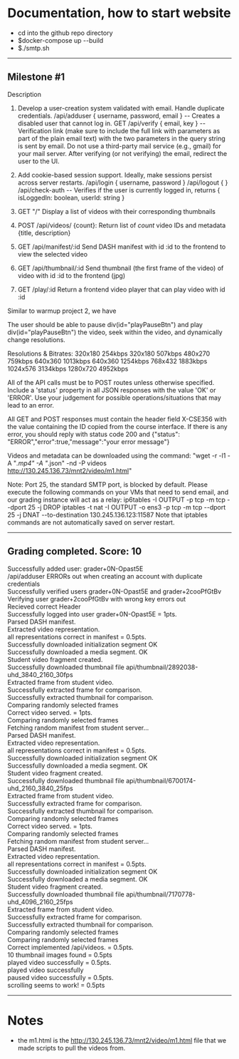 # Documentation, how to start website

- cd into the github repo directory
- $docker-compose up --build
- $./smtp.sh

-----------

## Milestone #1
Description

1. Develop a user-creation system validated with email. Handle duplicate credentials.
   /api/adduser { username, password, email } -- Creates a disabled user that cannot log in.
   GET /api/verify { email, key } -- Verification link (make sure to include the full link with parameters as part of the plain email text) with the two parameters in the query string is sent by email. Do not use a third-party mail service (e.g., gmail) for your mail server. After verifying (or not verifying) the email, redirect the user to the UI.

2. Add cookie-based session support. Ideally, make sessions persist across server restarts.
   /api/login { username, password }
   /api/logout { }
   /api/check-auth -- Verifies if the user is currently logged in, returns { isLoggedIn: boolean, userId: string }
3. GET "/"
   Display a list of videos with their corresponding thumbnails

4. POST /api/videos/ {count}:
   Return list of _count_ video IDs and metadata {title, description}
5. GET /api/manifest/:id
   Send DASH manifest with id :id to the frontend to view the selected video
6. GET /api/thumbnail/:id
   Send thumbnail (the first frame of the video) of video with id :id to the frontend (jpg)
7. GET /play/:id
   Return a frontend video player that can play video with id :id

Similar to warmup project 2, we have

The user should be able to pause div(id="playPauseBtn") and play div(id="playPauseBtn") the video, seek within the video, and dynamically change resolutions.

Resolutions & Bitrates:
320x180 254kbps
320x180 507kbps
480x270 759kbps
640x360 1013kbps
640x360 1254kbps
768x432 1883kbps
1024x576 3134kbps
1280x720 4952kbps

All of the API calls must be to POST routes unless otherwise specified.
Include a 'status' property in all JSON responses with the value 'OK' or 'ERROR'. Use your judgement for possible operations/situations that may lead to an error.

All GET and POST responses must contain the header field X-CSE356 with the value containing the ID copied from the course interface.
If there is any error, you should reply with status code 200 and {"status": "ERROR","error":true,"message":"your error message"}

Videos and metadata can be downloaded using the command: "wget -r -l1 -A "_.mp4" -A "_.json" -nd -P videos http://130.245.136.73/mnt2/video/m1.html"

Note: Port 25, the standard SMTP port, is blocked by default. Please execute the following commands on your VMs that need to send email, and our grading instance will act as a relay:
ip6tables -I OUTPUT -p tcp -m tcp --dport 25 -j DROP
iptables -t nat -I OUTPUT -o ens3 -p tcp -m tcp --dport 25 -j DNAT --to-destination 130.245.136.123:11587
Note that iptables commands are not automatically saved on server restart.

-------------------

## Grading completed. Score: 10

Successfully added user: grader+0N-Opast5E <br/>
/api/adduser ERRORs out when creating an account with duplicate credentials <br/>
Successfully verified users grader+0N-Opast5E and grader+2cooPfGtBv <br/>
Verifying user grader+2cooPfGtBv with wrong key errors out <br/>
Recieved correct Header <br/>
Successfully logged into user grader+0N-Opast5E = 1pts. <br/>
Parsed DASH manifest. <br/>
Extracted video representation. <br/>
all representations correct in manifest = 0.5pts. <br/>
Successfully downloaded initialization segment OK <br/>
Successfully downloaded a media segment. OK <br/>
Student video fragment created. <br/>
Successfully downloaded thumbnail file api/thumbnail/2892038-uhd_3840_2160_30fps <br/>
Extracted frame from student video. <br/>
Successfully extracted frame for comparison. <br/>
Successfully extracted thumbnail for comparison. <br/>
Comparing randomly selected frames <br/>
Correct video served. = 1pts. <br/>
Comparing randomly selected frames <br/>
Fetching random manifest from student server... <br/>
Parsed DASH manifest. <br/>
Extracted video representation. <br/>
all representations correct in manifest = 0.5pts. <br/>
Successfully downloaded initialization segment OK <br/>
Successfully downloaded a media segment. OK <br/>
Student video fragment created. <br/>
Successfully downloaded thumbnail file api/thumbnail/6700174-uhd_2160_3840_25fps <br/>
Extracted frame from student video. <br/>
Successfully extracted frame for comparison. <br/>
Successfully extracted thumbnail for comparison. <br/>
Comparing randomly selected frames <br/>
Correct video served. = 1pts. <br/>
Comparing randomly selected frames <br/>
Fetching random manifest from student server... <br/>
Parsed DASH manifest. <br/>
Extracted video representation. <br/>
all representations correct in manifest = 0.5pts. <br/>
Successfully downloaded initialization segment OK <br/>
Successfully downloaded a media segment. OK <br/>
Student video fragment created. <br/>
Successfully downloaded thumbnail file api/thumbnail/7170778-uhd_4096_2160_25fps <br/>
Extracted frame from student video. <br/>
Successfully extracted frame for comparison. <br/>
Successfully extracted thumbnail for comparison. <br/>
Comparing randomly selected frames <br/>
Comparing randomly selected frames <br/>
Correct implemented /api/videos. = 0.5pts. <br/>
10 thumbnail images found = 0.5pts <br/>
played video successfully = 0.5pts. <br/>
played video successfully <br/>
paused video successfully = 0.5pts. <br/>
scrolling seems to work! = 0.5pts <br/>

-------------

# Notes

- the m1.html is the http://130.245.136.73/mnt2/video/m1.html file that we made scripts to pull the videos from.
